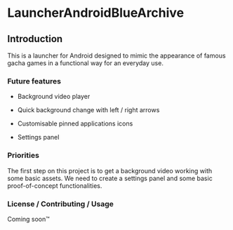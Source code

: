 # LauncherAndroidBlueArchive

## Introduction

This is a launcher for Android designed to mimic the appearance of famous gacha games in a functional way for an everyday use.

### Future features

- Background video player

- Quick background change with left / right arrows

- Customisable pinned applications icons

- Settings panel

### Priorities

The first step on this project is to get a background video working with some basic assets. We need to create a settings panel and some basic proof-of-concept functionalities.  

### License / Contributing / Usage

Coming soon:tm: 
